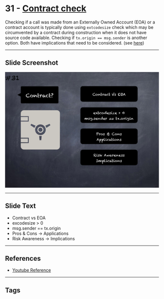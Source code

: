 # 31 - [Contract check](Contract%20check.md)
Checking if a call was made from an Externally Owned Account (EOA) or a contract account is typically done using `extcodesize` check which may be circumvented by a contract during construction when it does not have source code available. Checking if `tx.origin == msg.sender` is another option. Both have implications that need to be considered. (see [here](https://consensys.net/blog/blockchain-development/solidity-best-practices-for-smart-contract-security/))

___
## Slide Screenshot
![031.png](../images/pitfalls_and_best_practices101/031.png)
___
## Slide Text
- Contract vs EOA
- excodesize > 0
- msg.sender == tx.origin
- Pros & Cons -> Applications
- Risk Awareness -> Implications
___
## References
- [Youtube Reference](https://youtu.be/fgXuHaZDenU?t=916)
___
## Tags